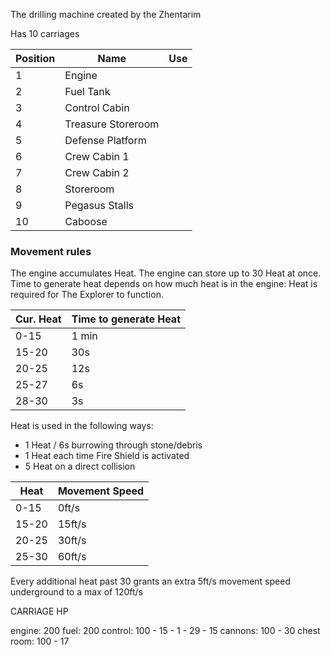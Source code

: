 
The drilling machine created by the Zhentarim



Has 10 carriages

| Position | Name               | Use |
| -------- | ------------------ | --- |
| 1        | Engine             |     |
| 2        | Fuel Tank          |     |
| 3        | Control Cabin      |     |
| 4        | Treasure Storeroom |     |
| 5        | Defense Platform   |     |
| 6        | Crew Cabin 1       |     |
| 7        | Crew Cabin 2        |     |
| 8        | Storeroom          |     |
| 9        | Pegasus Stalls          |     |
| 10       | Caboose            |     |

### Movement rules
The engine accumulates Heat.
The engine can store up to 30 Heat at once.
Time to generate heat depends on how much heat is in the engine:
Heat is required for The Explorer to function.

| Cur. Heat | Time to generate Heat |
| --------- | --------------------- |
| 0-15      | 1 min                 |
| 15-20     | 30s                   |
| 20-25     | 12s                   |
| 25-27     | 6s                    |
| 28-30     | 3s                      |

Heat is used in the following ways:
- 1 Heat / 6s burrowing through stone/debris
- 1 Heat each time Fire Shield is activated
- 5 Heat on a direct collision


| Heat  | Movement Speed |
| ----- | -------------- |
| 0-15  | 0ft/s          |
| 15-20 | 15ft/s         |
| 20-25 | 30ft/s         |
| 25-30 | 60ft/s         |
Every additional heat past 30 grants an extra 5ft/s movement speed underground to a max of 120ft/s





CARRIAGE HP

engine: 200
fuel: 200
control: 100 - 15 - 1 - 29 - 15
cannons: 100 - 30
chest room: 100 - 17
